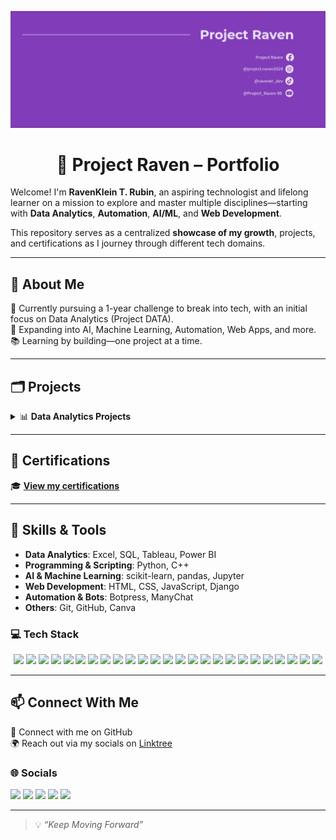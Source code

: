 ![Banner](https://github.com/Raven-D3v/ProjectData/blob/cfd1a96f7061a82591aa32b261e3a49bfe2e120d/6109140179248857812.jpg)
<h1 align="center">👾 Project Raven – Portfolio</h1>

Welcome! I'm **RavenKlein T. Rubin**, an aspiring technologist and lifelong learner on a mission to explore and master multiple disciplines—starting with **Data Analytics**, **Automation**, **AI/ML**, and **Web Development**.

This repository serves as a centralized **showcase of my growth**, projects, and certifications as I journey through different tech domains.

---

## 📌 About Me

🎯 Currently pursuing a 1-year challenge to break into tech, with an initial focus on Data Analytics (Project DATA).  
🚀 Expanding into AI, Machine Learning, Automation, Web Apps, and more.  
📚 Learning by building—one project at a time.

---

## 🗂️ Projects

<details>
<summary>📊 <strong>Data Analytics Projects</strong></summary>

<h3>Tableau</h3>
<table>
  <thead>
    <tr>
      <th>Project</th>
      <th>Description</th>
      <th>Preview</th>
    </tr>
  </thead>
  <tbody>
    <tr>
      <td><a href="https://github.com/Raven-D3v/data-analytics-portfolio/blob/9842b0f926fe7fabf27e5782f610fbcb70c3cccb/Project/Tableau/Philippines%202022%20Presidential%20Election%20-%20Analysis/README.md">Philippines 2022 Presidential Election – TABLEAU INTERACTIVE DASHBOARD</a></td>
      <td>Interactive Tableau dashboard analyzing the 2022 Philippine presidential election using precinct-level data (105K+ rows), featuring dynamic filters, vote margins, and candidate comparisons for data-driven storytelling.</td>
      <td><img src="https://github.com/Raven-D3v/data-analytics-portfolio/blob/9842b0f926fe7fabf27e5782f610fbcb70c3cccb/Project/Tableau/Philippines%202022%20Presidential%20Election%20-%20Analysis/Src/PhElect2022-Tableau-dashboard.png" width="700"/></td>
    </tr>
  </tbody>
</table>

<h3>Excel</h3>
<table>
  <thead>
    <tr>
      <th>Project</th>
      <th>Description</th>
      <th>Preview</th>
    </tr>
  </thead>
  <tbody>
    <tr>
      <td><a href="https://github.com/Raven-D3v/data-analytics-portfolio/blob/941a03dc76cc376cd529a5d3e8d6a454fe693a92/Project/Hospital%20Data%20Dashboard%20(Excel)%20V2%20%E2%80%93%20BETTER%20DASHBOARD!!/README.md">Hospital Data Dashboard – v2 (Improved)</a></td>
      <td>Upgraded Excel dashboard using real hospital outpatient data (2,570+ rows), redesigned with improved layout, slicers, and storytelling based on expert feedback and real-world application.</td>
      <td><img src="https://github.com/Raven-D3v/data-analytics-portfolio/blob/495052c1d8669df0d96bcbd080c2274aa2129112/Project/Hospital%20Data%20Dashboard%20(Excel)%20V2%20%E2%80%93%20BETTER%20DASHBOARD!!/dashboard.png" width="500"/></td>
    </tr>
    <tr>
      <td><a href="Project/Hospital%20Data%20Dashboard%20(Excel)%20%E2%80%93%20First%20Freelance%20Project/README.md">Hospital Data Dashboard – Freelance v1</a></td>
      <td>First client-based Excel dashboard project analyzing 2,570 rows of hospital data, built with custom branding and focused on patient flow, service types, and waiting time insights.</td>
      <td><img src="https://github.com/Raven-D3v/data-analytics-portfolio/blob/495052c1d8669df0d96bcbd080c2274aa2129112/Project/Hospital%20Data%20Dashboard%20(Excel)%20%E2%80%93%20First%20Freelance%20Project/hospital_dashboard.png" width="500"/></td>
    </tr>
    <tr>
      <td><a href="Project/Sales%20Performance%20Dashboard%20(Excel)/README.md">Sales Performance Dashboard (Excel)</a></td>
      <td>My first Excel dashboard project using a custom e-commerce dataset to analyze monthly sales trends, top-performing products, and high-value customers through pivot charts and slicers.</td>
      <td><img src="https://github.com/Raven-D3v/data-analytics-portfolio/blob/495052c1d8669df0d96bcbd080c2274aa2129112/Project/Sales%20Performance%20Dashboard%20(Excel)/sales_dashboard.png" width="500"/></td>
    </tr>
  </tbody>
</table>

</details>

<!---
### 🤖 AI & Machine Learning Projects
- *Coming soon: Horse vs. Human Image Classifier*  
- *Coming soon: Stock Price Prediction Model*

### 🌐 Web & App Development Projects
- *Coming soon: CMU Messaging & Complaint System (Django)*  
- *Coming soon: "Hook the Moon" – Romantic Mini Web Game*

### 🔄 Automation & Chatbots
- *Coming soon: eCommerce Facebook Bot with Botpress*  
- *Coming soon: Automated Lead Collector Chatbot*
--->
---

## 📜 Certifications

🎓 **[View my certifications](https://github.com/Raven-D3v/data-analytics-portfolio/blob/fbd7b1daec067fd04d8ace23a2578c42f8462e41/Certificates/README.md)**

---

## 🧠 Skills & Tools

- **Data Analytics**: Excel, SQL, Tableau, Power BI  
- **Programming & Scripting**: Python, C++  
- **AI & Machine Learning**: scikit-learn, pandas, Jupyter  
- **Web Development**: HTML, CSS, JavaScript, Django  
- **Automation & Bots**: Botpress, ManyChat  
- **Others**: Git, GitHub, Canva

### 💻 Tech Stack   
<p align="center">
  <img src="https://img.shields.io/badge/html5-%23E34F26.svg?style=for-the-badge&logo=html5&logoColor=white"/>
  <img src="https://img.shields.io/badge/javascript-%23323330.svg?style=for-the-badge&logo=javascript&logoColor=%23F7DF1E"/>
  <img src="https://img.shields.io/badge/python-3670A0?style=for-the-badge&logo=python&logoColor=ffdd54"/>
  <img src="https://img.shields.io/badge/markdown-%23000000.svg?style=for-the-badge&logo=markdown&logoColor=white"/>
  <img src="https://img.shields.io/badge/NPM-%23CB3837.svg?style=for-the-badge&logo=npm&logoColor=white"/>
  <img src="https://img.shields.io/badge/ejs-%23B4CA65.svg?style=for-the-badge&logo=ejs&logoColor=black"/>
  <img src="https://img.shields.io/badge/bootstrap-%238511FA.svg?style=for-the-badge&logo=bootstrap&logoColor=white"/>
  <img src="https://img.shields.io/badge/node.js-6DA55F?style=for-the-badge&logo=node.js&logoColor=white"/>
  <img src="https://img.shields.io/badge/opencv-%23white.svg?style=for-the-badge&logo=opencv&logoColor=white"/>
  <img src="https://img.shields.io/badge/django-%23092E20.svg?style=for-the-badge&logo=django&logoColor=white"/>
  <img src="https://img.shields.io/badge/MariaDB-003545?style=for-the-badge&logo=mariadb&logoColor=white"/>
  <img src="https://img.shields.io/badge/sqlite-%2307405e.svg?style=for-the-badge&logo=sqlite&logoColor=white"/>
  <img src="https://img.shields.io/badge/mysql-4479A1.svg?style=for-the-badge&logo=mysql&logoColor=white"/>
  <img src="https://img.shields.io/badge/MongoDB-%234ea94b.svg?style=for-the-badge&logo=mongodb&logoColor=white"/>
  <img src="https://img.shields.io/badge/Figma-%23F24E1E.svg?style=for-the-badge&logo=figma&logoColor=white"/>
  <img src="https://img.shields.io/badge/Gimp-657D8B?style=for-the-badge&logo=gimp&logoColor=FFFFFF"/>
  <img src="https://img.shields.io/badge/Canva-%2300C4CC.svg?style=for-the-badge&logo=Canva&logoColor=white"/>
  <img src="https://img.shields.io/badge/Keras-%23D00000.svg?style=for-the-badge&logo=Keras&logoColor=white"/>
  <img src="https://img.shields.io/badge/Matplotlib-%23ffffff.svg?style=for-the-badge&logo=Matplotlib&logoColor=black"/>
  <img src="https://img.shields.io/badge/numpy-%23013243.svg?style=for-the-badge&logo=numpy&logoColor=white"/>
  <img src="https://img.shields.io/badge/TensorFlow-%23FF6F00.svg?style=for-the-badge&logo=TensorFlow&logoColor=white"/>
  <img src="https://img.shields.io/badge/pandas-%23150458.svg?style=for-the-badge&logo=pandas&logoColor=white"/>
  <img src="https://img.shields.io/badge/scikit--learn-%23F7931E.svg?style=for-the-badge&logo=scikit-learn&logoColor=white"/>
  <img src="https://img.shields.io/badge/github-%23121011.svg?style=for-the-badge&logo=github&logoColor=white"/>
  <img src="https://img.shields.io/badge/-Arduino-00979D?style=for-the-badge&logo=Arduino&logoColor=white"/>
</p>

---

## 📫 Connect With Me

🔗 Connect with me on GitHub  
🌍 Reach out via my socials on [Linktree](https://linktr.ee/projectRaven)

### 🌐 Socials  
<p align="left">
  <a href="https://www.facebook.com/profile.php?id=61562294530876"><img src="https://img.shields.io/badge/Facebook-%231877F2.svg?logo=Facebook&logoColor=white" /></a>
  <a href="https://www.instagram.com/project.raven2024"><img src="https://img.shields.io/badge/Instagram-%23E4405F.svg?logo=Instagram&logoColor=white" /></a>
  <a href="https://www.linkedin.com/in/raven-klein-r-8705222b6"><img src="https://img.shields.io/badge/LinkedIn-%230077B5.svg?logo=linkedin&logoColor=white" /></a>
  <a href="https://www.tiktok.com/@project_raven2024"><img src="https://img.shields.io/badge/TikTok-%23000000.svg?logo=TikTok&logoColor=white" /></a>
  <a href="mailto:raven.dev2024@gmail.com"><img src="https://img.shields.io/badge/Email-D14836?logo=gmail&logoColor=white" /></a>
</p>

---

> 💡 *“Keep Moving Forward”*

